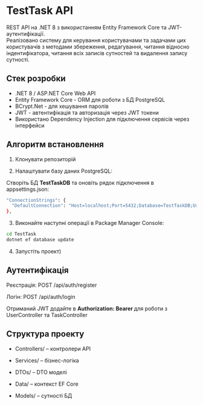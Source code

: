 # TestTask API

REST API на .NET 8 з використанням Entity Framework Core та JWT-аутентифікації.  
Реалізовано систему для керування користувачами та задачами цих користувачів з методами збереження,  редагування, читання відносно індентифікатора, читання всіх записів сутностей та видалення запису сутності.

## Стек розробки
- .NET 8 / ASP.NET Core Web API
- Entity Framework Core - ORM для роботи з БД PostgreSQL
- BCrypt.Net - для хешування паролів
- JWT - автентифікація та авторизація через JWT токени
- Використано Dependency Injection для підключення сервісів через інтерфейси

## Алгоритм встановлення

1) Клонувати репозиторій
 
2) Налаштувати базу даних PostgreSQL:

Створіть БД **TestTaskDB** та оновіть рядок підключення в appsettings.json:
```bash
"ConnectionStrings": {
  "DefaultConnection": "Host=localhost;Port=5432;Database=TestTaskDB;Username=postgres;Password=YOUR_PASSWORD"
},
```
3) Виконайте наступні операції в Package Manager Console:
```bash
cd TestTask
dotnet ef database update
```
4) Запустіть проект)

## Аутентифікація

Реєстрація: POST /api/auth/register

Логін: POST /api/auth/login

Отриманий JWT додайте в **Authorization: Bearer <token>** для роботи з UserController та TaskController

## Структура проекту

- Controllers/ – контролери API

- Services/ – бізнес-логіка

- DTOs/ – DTO моделі

- Data/ – контекст EF Core

- Models/ – сутності БД




